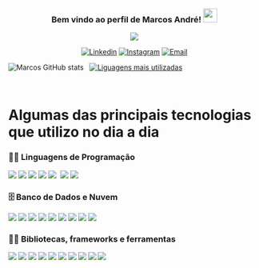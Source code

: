 <h3 align="center">
  Bem vindo ao perfil de Marcos André!
  <img src="https://media.giphy.com/media/hvRJCLFzcasrR4ia7z/giphy.gif" width="28">
</h3>

<p align="center">
  <a href="https://github.com/DenverCoder1/readme-typing-svg"><img src="https://readme-typing-svg.herokuapp.com?lines=✨+Em+algum+lugar;💻+Algo+incrível+está+esperando;🚀+Para+ser+descoberto&center=true&color=b18ae9&width=380&height=45"></a>
</p>

<p align="center">
  <a href="https://www.linkedin.com/in/marcos-melo-94609b1b6/"><img alt="Linkedin" title="Linkedin" src="https://img.shields.io/badge/linkedin-b18ae9.svg?style=for-the-badge&logo=linkedin&logoColor=white"/></a>
  <a href="https://www.instagram.com/marcosart_baybay/"><img alt="Instagram" title="Instagram" src="https://img.shields.io/badge/Instagram-ed72b6.svg?style=for-the-badge&logo=instagram&logoColor=white"/></a>
    <a href="mailto:andremarocs967@gmail.com"><img alt="Email" title="Email" src="https://img.shields.io/badge/Email-4de874?style=for-the-badge&logo=gmail&logoColor=white"/></a>
</p>

![Marcos GitHub stats](https://github-readme-stats.vercel.app/api?username=Marcos-afk&show_icons=true&theme=dracula) &nbsp; [![Liguagens mais utilizadas](https://github-readme-stats.vercel.app/api/top-langs/?username=Marcos-afk&layout=demo&theme=dracula)](https://github.com/anuraghazra/github-readme-stats)

<div style="display: inline-block"><br/>
  <h1>Algumas das principais tecnologias que utilizo no dia a dia</h1>
  <h3>👨‍💻 Linguagens de Programação</h3>
   <img  src="https://img.shields.io/badge/JavaScript-F7DF1E?style=for-the-badge&logo=javascript&logoColor=black"/>
   <img  src="https://img.shields.io/badge/TypeScript-007ACC?style=for-the-badge&logo=typescript&logoColor=white"/>
   <img  src="https://img.shields.io/badge/Node.js-43853D?style=for-the-badge&logo=node.js&logoColor=white"/>
   <img  src="https://img.shields.io/badge/C-00599C?style=for-the-badge&logo=c&logoColor=white"/>
   <img  src="https://img.shields.io/badge/C%23-239120?style=for-the-badge&logo=c-sharp&logoColor=white"/>
   <img  src"https://img.shields.io/badge/Python-3776AB?style=for-the-badge&logo=python&logoColor=white"/>
   <img  src="https://img.shields.io/badge/Java-ED8B00?style=for-the-badge&logo=java&logoColor=white"/>
   <img  src="https://img.shields.io/badge/python-3670A0?style=for-the-badge&logo=python&logoColor=ffdd54"/>
  
  <h3>🗄️ Banco de Dados e Nuvem</h3>
   <img src="https://img.shields.io/badge/MySQL-00000F?style=for-the-badge&logo=mysql&logoColor=white"/>
   <img  src="https://img.shields.io/badge/PostgreSQL-316192?style=for-the-badge&logo=postgresql&logoColor=white"/>
   <img  src="https://img.shields.io/badge/MongoDB-4EA94B?style=for-the-badge&logo=mongodb&logoColor=white"/>
   <img  src="https://img.shields.io/badge/SQLite-07405E?style=for-the-badge&logo=sqlite&logoColor=white"/>
   <img  src="https://img.shields.io/badge/Microsoft%20SQL%20Sever-CC2927?style=for-the-badge&logo=microsoft%20sql%20server&logoColor=white"/>
   <img  src="https://img.shields.io/badge/Heroku-430098?style=for-the-badge&logo=heroku&logoColor=white"/>
   <img  src="https://img.shields.io/badge/Amazon_AWS-232F3E?style=for-the-badge&logo=amazon-aws&logoColor=whit"/>
   <img  src="https://img.shields.io/badge/vercel-%23000000.svg?style=for-the-badge&logo=vercel&logoColor=white"/>
   <img  src="https://img.shields.io/badge/DigitalOcean-%230167ff.svg?style=for-the-badge&logo=digitalOcean&logoColor=white"/>
  
  <h3>👨‍💻 Bibliotecas, frameworks e ferramentas </h3>
    <img  src="https://img.shields.io/badge/CSS-239120?&style=for-the-badge&logo=css3&logoColor=white"/>
    <img  src="https://img.shields.io/badge/.NET-5C2D91?style=for-the-badge&logo=.net&logoColor=white"/>
    <img  src="https://img.shields.io/badge/HTML5-E34F26?style=for-the-badge&logo=html5&logoColor=white"/>
    <img  src="https://img.shields.io/badge/Express.js-404D59?style=for-the-badge"/>
    <img  src="https://img.shields.io/badge/React-20232A?style=for-the-badge&logo=react&logoColor=61DAFB"/>
    <img  src="https://img.shields.io/badge/Bootstrap-563D7C?style=for-the-badge&logo=bootstrap&logoColor=whit"/>
    <img  src="https://img.shields.io/badge/Material--UI-0081CB?style=for-the-badge&logo=material-ui&logoColor=white"/>
    <img  src="https://img.shields.io/badge/Redux-593D88?style=for-the-badge&logo=redux&logoColor=white"/>
    <img  src="https://img.shields.io/badge/JWT-black?style=for-the-badge&logo=JSON%20web%20tokens"/>
    <img  src="https://img.shields.io/badge/Babel-F9DC3e?style=for-the-badge&logo=babel&logoColor=black"/>
    <img  src"https://img.shields.io/badge/ESLint-4B3263?style=for-the-badge&logo=eslint&logoColor=white"/>
  
</div><br/>


